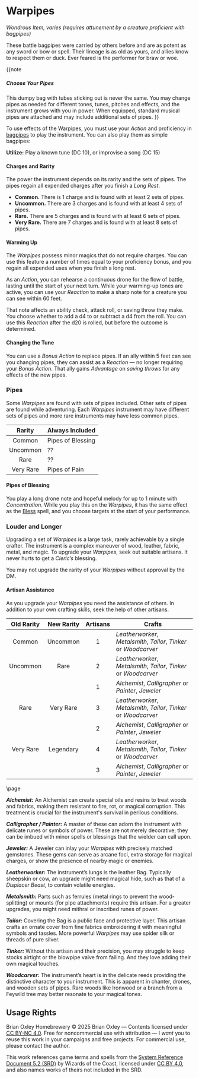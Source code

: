 # Warpipes

_Wondrous Item, varies (requires attunement by a creature proficient with bagpipes)_

These battle bagpipes were carried by others before and are as potent as any sword or bow or spell. Their lineage is as old as yours, and allies know to respect them or duck. Ever feared is the performer for braw or woe.

{{note

##### Choose Your Pipes

This dumpy bag with tubes sticking out is never the same. You may change pipes as needed for different tones, tunes, pitches and effects, and the instrument grows with you in power. When equipped, standard musical pipes are attached and may include additional sets of pipes.
}}

To use effects of the Warpipes, you must use your _Action_ and proficiency in [bagpipes](https://www.dndbeyond.com/equipment/463-bagpipes) to play the instrument. You can also play them as simple bagpipes:

**Utilize:** Play a known tune (DC 10), or improvise a song (DC 15)

#### Charges and Rarity

The power the instrument depends on its rarity and the sets of pipes. The pipes regain all expended charges after you finish a _Long Rest_.
- **Common.** There is 1 charge and is found with at least 2 sets of pipes.
- **Uncommon.** There are 3 charges and is found with at least 4 sets of pipes.
- **Rare.** There are 5 charges and is found with at least 6 sets of pipes.
- **Very Rare.** There are 7 charges and is found with at least 8 sets of pipes.

#### Warming Up

The _Warpipes_ possess minor magics that do not require charges. You can use this feature a number of times equal to your proficiency bonus, and you regain all expended uses when you finish a long rest.

As an _Action_, you can rehearse a continuous drone for the flow of battle, lasting until the start of your next turn. While your warming-up tones are active, you can use your _Reaction_ to make a sharp note for a creature you can see within 60 feet.

That note affects an ability check, attack roll, or saving throw they make. You choose whether to add a d4 to or subtract a d4 from the roll. You can use this _Reaction_ after the d20 is rolled, but before the outcome is determined.

#### Changing the Tune

You can use a _Bonus Action_ to replace pipes. If an ally within 5 feet can see you changing pipes, they can assist as a _Reaction_ &mdash; no longer requiring your _Bonus Action_. That ally gains _Advantage_ on _saving throws_ for any effects of the new pipes.

### Pipes

Some _Warpipes_ are found with sets of pipes included. Other sets of pipes are found while adventuring. Each _Warpipes_ instrument may have different sets of pipes and more rare instruments may have less common pipes.

| Rarity | Always Included |
|:-:|--|
| Common | Pipes of Blessing |
| Uncommon| ?? |
| Rare | ?? |
| Very Rare | Pipes of Pain |

#### Pipes of Blessing

You play a long drone note and hopeful melody for up to 1 minute with _Concentration_. While you play this on the _Warpipes_, it has the same effect as the [Bless](https://www.dndbeyond.com/sources/dnd/br-2024/spell-descriptions#Bless) spell, and you choose targets at the start of your performance.

### Louder and Longer

Upgrading a set of _Warpipes_ is a large task, rarely achievable by a single crafter. The instrument is a complex maneuver of wood, leather, fabric, metal, and magic. To upgrade your _Warpipes_, seek out suitable artisans. It never hurts to get a _Cleric&rsquo;s_ blessing.

You may not upgrade the rarity of your _Warpipes_ without approval by the DM.

#### Artisan Assistance

As you upgrade your _Warpipes_ you need the assistance of others. In addition to your own crafting skills, seek the help of other artisans.

| Old Rarity | New Rarity | Artisans | Crafts |
|:-:|:-:|:-:|--|
| Common | Uncommon | 1 | _Leatherworker_, _Metalsmith_, _Tailor_, _Tinker_ or _Woodcarver_ |
| Uncommon | Rare | 2 | _Leatherworker_, _Metalsmith_, _Tailor_, _Tinker_ or _Woodcarver_ |
| &nbsp; | &nbsp; | 1 | _Alchemist_, _Calligrapher_ or _Painter_, _Jeweler_ |
| Rare | Very Rare | 3 | _Leatherworker_, _Metalsmith_, _Tailor_, _Tinker_ or _Woodcarver_ |
| &nbsp; | &nbsp; | 2 | _Alchemist_, _Calligrapher_ or _Painter_, _Jeweler_ |
| Very Rare | Legendary | 4 | _Leatherworker_, _Metalsmith_, _Tailor_, _Tinker_ or _Woodcarver_ |
| &nbsp; | &nbsp; | 3 | _Alchemist_, _Calligrapher_ or _Painter_, _Jeweler_ |

\page

_**Alchemist:**_ An Alchemist can create special oils and resins to treat woods and fabrics, making them resistant to fire, rot, or magical corruption. This treatment is crucial for the instrument's survival in perilous conditions.

_**Calligrapher / Painter:**_ A master of these can adorn the instrument with delicate runes or symbols of power. These are not merely decorative; they can be imbued with minor spells or blessings that the wielder can call upon.

_**Jeweler:**_ A Jeweler can inlay your _Warpipes_ with precisely matched gemstones. These gems can serve as arcane foci, extra storage for magical charges, or show the presence of nearby magic or enemies.

_**Leatherworker:**_ The instrument&rsquo;s lungs is the leather Bag. Typically sheepskin or cow, an upgrade might need magical hide, such as that of a _Displacer Beast_, to contain volatile energies.

_**Metalsmith:**_ Parts such as ferrules (metal rings to prevent the wood-splitting) or mounts (for pipe attachments) require this artisan. For a greater upgrades, you might need mithral or inscribed runes of power.

_**Tailor:**_ Covering the Bag is a public face and protective layer. This artisan crafts an ornate cover from fine fabrics embroidering it with meaningful symbols and tassles. More powerful _Warpipes_ may use spider silk or threads of pure silver.

_**Tinker:**_ Without this artisan and their precision, you may struggle to keep stocks airtight or the blowpipe valve from failing. And they love adding their own magical touches.

_**Woodcarver:**_ The instrument&rsquo;s heart is in the delicate reeds providing the distinctive character to your instrument. This is apparent in chanter, drones, and wooden sets of pipes. Rare woods like Ironwood or a branch from a Feywild tree may better resonate to your magical tones.

## Usage Rights

Brian Oxley Homebrewery &copy; 2025 Brian Oxley &mdash; Contents licensed under [CC BY-NC 4.0](https://creativecommons.org/licenses/by-nc/4.0/). Free for noncommercial use with attribution &mdash; I _want_ you to reuse this work in your campaigns and free projects. For commercial use, please contact the author.

This work references game terms and spells from the [System Reference Document 5.2 (SRD)](https://dnd.wizards.com/resources/systems-reference-document) by Wizards of the Coast, licensed under [CC BY 4.0](https://creativecommons.org/licenses/by/4.0/), and also names works of theirs not included in the SRD.
